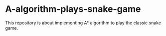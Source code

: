 # A-algorithm-plays-snake-game
This repository is about implementing A* algorithm to play the classic snake game.
